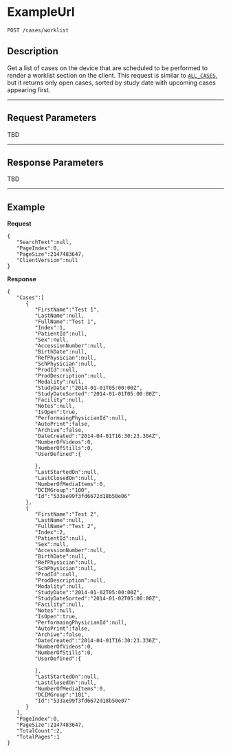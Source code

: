 # ExampleUrl

    POST /cases/worklist

## Description

Get a list of cases on the device that are scheduled to be performed to render a worklist section on the client. This request is similar to [<code>ALL_CASES</code>](../cases/allcases.md), but it returns only open cases, sorted by study date with upcoming cases appearing first.

***

## Request Parameters

TBD

***

## Response Parameters

TBD

***

## Example
**Request**

	{
	   "SearchText":null,
	   "PageIndex":0,
	   "PageSize":2147483647,
	   "ClientVersion":null
	}

**Response**

	{
	   "Cases":[
		  {
			 "FirstName":"Test 1",
			 "LastName":null,
			 "FullName":"Test 1",
			 "Index":1,
			 "PatientId":null,
			 "Sex":null,
			 "AccessionNumber":null,
			 "BirthDate":null,
			 "RefPhysician":null,
			 "SchPhysician":null,
			 "ProdId":null,
			 "ProdDescription":null,
			 "Modality":null,
			 "StudyDate":"2014-01-01T05:00:00Z",
			 "StudyDateSorted":"2014-01-01T05:00:00Z",
			 "Facility":null,
			 "Notes":null,
			 "IsOpen":true,
			 "PerformaingPhysicianId":null,
			 "AutoPrint":false,
			 "Archive":false,
			 "DateCreated":"2014-04-01T16:30:23.304Z",
			 "NumberOfVideos":0,
			 "NumberOfStills":0,
			 "UserDefined":{

			 },
			 "LastStartedOn":null,
			 "LastClosedOn":null,
			 "NumberOfMediaItems":0,
			 "DCIMGroup":"100",
			 "Id":"533ae99f3fd6672d18b50e06"
		  },
		  {
			 "FirstName":"Test 2",
			 "LastName":null,
			 "FullName":"Test 2",
			 "Index":2,
			 "PatientId":null,
			 "Sex":null,
			 "AccessionNumber":null,
			 "BirthDate":null,
			 "RefPhysician":null,
			 "SchPhysician":null,
			 "ProdId":null,
			 "ProdDescription":null,
			 "Modality":null,
			 "StudyDate":"2014-01-02T05:00:00Z",
			 "StudyDateSorted":"2014-01-02T05:00:00Z",
			 "Facility":null,
			 "Notes":null,
			 "IsOpen":true,
			 "PerformaingPhysicianId":null,
			 "AutoPrint":false,
			 "Archive":false,
			 "DateCreated":"2014-04-01T16:30:23.336Z",
			 "NumberOfVideos":0,
			 "NumberOfStills":0,
			 "UserDefined":{

			 },
			 "LastStartedOn":null,
			 "LastClosedOn":null,
			 "NumberOfMediaItems":0,
			 "DCIMGroup":"101",
			 "Id":"533ae99f3fd6672d18b50e07"
		  }
	   ],
	   "PageIndex":0,
	   "PageSize":2147483647,
	   "TotalCount":2,
	   "TotalPages":1
	}
